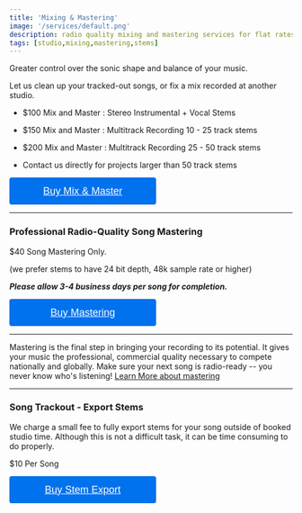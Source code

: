 ```yaml
---
title: 'Mixing & Mastering'
image: '/services/default.png'
description: radio quality mixing and mastering services for flat rates.
tags: [studio,mixing,mastering,stems]
---
```

Greater control over the sonic shape and balance of your music.


Let us clean up your tracked-out songs, or fix a mix recorded at another studio.

- $100 Mix and Master : Stereo Instrumental + Vocal Stems

- $150 Mix and Master : Multitrack Recording 10 - 25 track stems

- $200 Mix and Master : Multitrack Recording 25 - 50 track stems

- Contact us directly for projects larger than 50 track stems

<div>
  <a target="_blank" href="https://checkout.square.site/buy/YXBZX5MSKEH53EPQAHZOQNQ7" style="
    display: inline-block;
    font-family: Futura, Arial, sans-serif;
    font-size: 18px;
    line-height: 48px;
    height: 48px;
    padding-left: 48px;
    padding-right: 48px;
    color: #ffffff;
    min-width: 165px;
    background-color: #0072ee;
    border-radius: 4px;
    text-align: center;
    box-shadow: 0 0 0 1px rgba(0,0,0,.1) inset;
  ">Buy Mix & Master</a>
</div>

 - - -

### Professional Radio-Quality Song Mastering

$40 Song Mastering Only.

(we prefer stems to have 24 bit depth, 48k sample rate or higher)

**_Please allow 3-4 business days per song for completion._**

<div>
  <a target="_blank" href="https://checkout.square.site/buy/K6HZWJV3BLN6OBWZXUNGG72Y" style="
    display: inline-block;
    font-family: Futura, Arial, sans-serif;
    font-size: 18px;
    line-height: 48px;
    height: 48px;
    padding-left: 48px;
    padding-right: 48px;
    color: #ffffff;
    min-width: 165px;
    background-color: #0072ee;
    border-radius: 4px;
    text-align: center;
    box-shadow: 0 0 0 1px rgba(0,0,0,.1) inset;
  ">Buy Mastering</a>
</div>

- - -

Mastering is the final step in bringing your recording to its potential. It gives your music the professional, commercial quality necessary to compete nationally and globally. Make sure your next song is radio-ready --  you never know who's listening! <a href="https://www.izotope.com/en/learn/what-is-mastering.html" target="what is mastering">Learn More about mastering</a>

- - -

### Song Trackout - Export Stems

We charge a small fee to fully export stems for your song outside of booked studio time. Although this is not a difficult task, it can be time consuming to do properly.

$10 Per Song

<div>
  <a target="_blank" href="https://checkout.square.site/buy/PI5PLBDE3S3IAHWWZS6F5RE5" style="
    display: inline-block;
    font-family: Futura, Arial, sans-serif;
    font-size: 18px;
    line-height: 48px;
    height: 48px;
    padding-left: 48px;
    padding-right: 48px;
    color: #ffffff;
    min-width: 165px;
    background-color: #0072ee;
    border-radius: 4px;
    text-align: center;
    box-shadow: 0 0 0 1px rgba(0,0,0,.1) inset;
  ">Buy Stem Export</a>
</div>